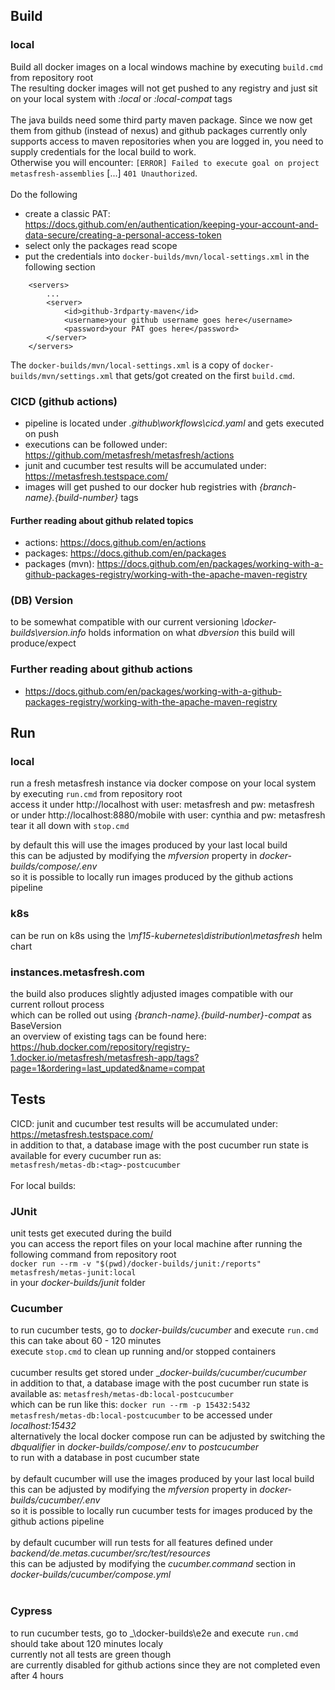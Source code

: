 
## Build

### local
Build all docker images on a local windows machine by executing ```build.cmd``` from repository root<br>
The resulting docker images will not get pushed to any registry and just sit on your local system with _:local_ or _:local-compat_ tags<br>
<br>
The java builds need some third party maven package. Since we now get them from github (instead of nexus) and github packages currently only supports access to maven repositories when you are logged in, you need to supply credentials for the local build to work.<br>
Otherwise you will encounter: `[ERROR] Failed to execute goal on project metasfresh-assemblies` [...] `401 Unauthorized`.<br>
<br>
Do the following
* create a classic PAT: https://docs.github.com/en/authentication/keeping-your-account-and-data-secure/creating-a-personal-access-token
* select only the packages read scope
* put the credentials into `docker-builds/mvn/local-settings.xml` in the following section
```
	<servers>
		...
		<server>
			<id>github-3rdparty-maven</id>
			<username>your github username goes here</username>
			<password>your PAT goes here</password>
		</server>
	</servers>
```
The `docker-builds/mvn/local-settings.xml` is a copy of `docker-builds/mvn/settings.xml` that gets/got created on the first `build.cmd`.

### CICD (github actions)

- pipeline is located under _.github\workflows\cicd.yaml_ and gets executed on push<br>
- executions can be followed under: https://github.com/metasfresh/metasfresh/actions<br>
- junit and cucumber test results will be accumulated under: https://metasfresh.testspace.com/<br>
- images will get pushed to our docker hub registries with _{branch-name}.{build-number}_ tags<br>

#### Further reading about github related topics

- actions: https://docs.github.com/en/actions
- packages: https://docs.github.com/en/packages
- packages (mvn): https://docs.github.com/en/packages/working-with-a-github-packages-registry/working-with-the-apache-maven-registry

### (DB) Version
to be somewhat compatible with our current versioning _\docker-builds\version.info_ holds information on what _dbversion_ this build will produce/expect<br>

### Further reading about github actions

- https://docs.github.com/en/packages/working-with-a-github-packages-registry/working-with-the-apache-maven-registry

## Run

### local
run a fresh metasfresh instance via docker compose on your local system by executing ```run.cmd``` from repository root<br>
access it under http://localhost with user: metasfresh and pw: metasfresh<br>
or under http://localhost:8880/mobile with user: cynthia and pw: metasfresh<br>
tear it all down with ```stop.cmd```<br>

by default this will use the images produced by your last local build<br>
this can be adjusted by modifying the *mfversion* property in _docker-builds/compose/.env_<br>
so it is possible to locally run images produced by the github actions pipeline<br>

### k8s
can be run on k8s using the _\mf15-kubernetes\distribution\metasfresh_ helm chart<br>

### instances.metasfresh.com
the build also produces slightly adjusted images compatible with our current rollout process<br>
which can be rolled out using _{branch-name}.{build-number}-compat_ as BaseVersion<br>
an overview of existing tags can be found here: https://hub.docker.com/repository/registry-1.docker.io/metasfresh/metasfresh-app/tags?page=1&ordering=last_updated&name=compat<br>


## Tests
CICD: junit and cucumber test results will be accumulated under: https://metasfresh.testspace.com/<br>
in addition to that, a database image with the post cucumber run state is available for every cucumber run as:<br>
`metasfresh/metas-db:<tag>-postcucumber`<br>
<br>
For local builds:<br>

### JUnit
unit tests get executed during the build<br>
you can access the report files on your local machine after running the following command from repository root<br>
```docker run --rm -v "$(pwd)/docker-builds/junit:/reports" metasfresh/metas-junit:local```<br>
in your _docker-builds/junit_ folder<br>

### Cucumber
to run cucumber tests, go to _docker-builds/cucumber_ and execute ```run.cmd```<br>
this can take about 60 - 120 minutes<br>
execute ```stop.cmd``` to clean up running and/or stopped containers<br>
<br>
cucumber results get stored under __docker-builds/cucumber/cucumber_<br>
in addition to that, a database image with the post cucumber run state is available as: `metasfresh/metas-db:local-postcucumber`<br>
which can be run like this: ```docker run --rm -p 15432:5432 metasfresh/metas-db:local-postcucumber```
to be accessed under *localhost:15432*<br>
alternatively the local docker compose run can be adjusted by switching the *dbqualifier* in _docker-builds/compose/.env_ to *postcucumber*<br>
to run with a database in post cucumber state<br>
<br>
by default cucumber will use the images produced by your last local build<br>
this can be adjusted by modifying the *mfversion* property in _docker-builds/cucumber/.env_<br>
so it is possible to locally run cucumber tests for images produced by the github actions pipeline<br>
<br>
by default cucumber will run tests for all features defined under _backend/de.metas.cucumber/src/test/resources_<br>
this can be adjusted by modifying the *cucumber.command* section in _docker-builds/cucumber/compose.yml_<br>
<br>

### Cypress
to run cucumber tests, go to _\docker-builds\e2e and execute ```run.cmd```<br>
should take about 120 minutes localy<br>
currently not all tests are green though<br>
are currently disabled for github actions since they are not completed even after 4 hours<br>
